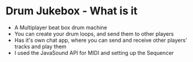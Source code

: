 <h1>Drum Jukebox - What is it</h1>

<ul>
    <li>A Multiplayer beat box drum machine</li>
    <li>You can create your drum loops, and send them to other players</li>
    <li>Has it's own chat app, where you can send and receive other players' tracks and play them</li>
    <li>I used the JavaSound API for MIDI and setting up the Sequencer</li>
</ul>